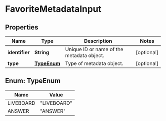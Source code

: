 

# FavoriteMetadataInput


## Properties

| Name | Type | Description | Notes |
|------------ | ------------- | ------------- | -------------|
|**identifier** | **String** | Unique ID or name of the metadata object. |  [optional] |
|**type** | [**TypeEnum**](#TypeEnum) | Type of metadata object. |  [optional] |



## Enum: TypeEnum

| Name | Value |
|---- | -----|
| LIVEBOARD | &quot;LIVEBOARD&quot; |
| ANSWER | &quot;ANSWER&quot; |




